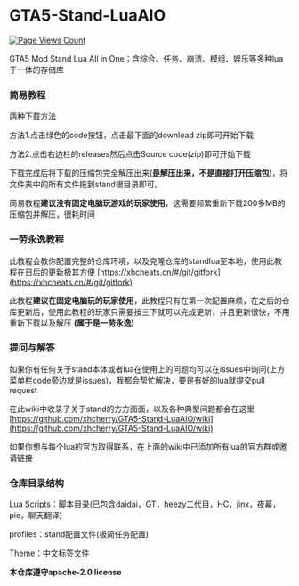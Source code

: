 # GTA5-Stand-LuaAIO

[![Page Views Count](https://badges.toozhao.com/badges/01H69JD1N3ZWV3EDK36V3F5DJK/green.svg)](https://badges.toozhao.com/stats/01H69JD1N3ZWV3EDK36V3F5DJK "Get your own page views count badge on badges.toozhao.com")

GTA5 Mod Stand Lua All in One；含综合、任务、崩溃、模组、娱乐等多种lua于一体的存储库

### 简易教程

两种下载方法

方法1.点击绿色的code按钮，点击最下面的download zip即可开始下载

方法2.点击右边栏的releases然后点击Source code(zip)即可开始下载

下载完成后将下载的压缩包完全解压出来(**是解压出来，不是直接打开压缩包**)，将文件夹中的所有文件拖到stand根目录即可。

简易教程**建议没有固定电脑玩游戏的玩家使用**，这需要频繁重新下载200多MB的压缩包并解压，很耗时间

### 一劳永逸教程
此教程会教你配置完整的仓库环境，以及克隆仓库的standlua至本地，使用此教程在日后的更新极其方便
[https://xhcheats.cn/#/git/gitfork](https://xhcheats.cn/#/git/gitfork)

此教程**建议在固定电脑玩的玩家使用**，此教程只有在第一次配置麻烦，在之后的仓库更新后，使用此教程的玩家只需要按三下就可以完成更新，并且更新很快，不用重新下载以及解压 **(属于是一劳永逸)**

### 提问与解答

如果你有任何关于stand本体或者lua在使用上的问题均可以在issues中询问(上方菜单栏code旁边就是issues)，我都会帮忙解决，要是有好的lua就提交pull request

在此wiki中收录了关于stand的方方面面，以及各种典型问题都会在这里
[https://github.com/xhcherry/GTA5-Stand-LuaAIO/wiki](https://github.com/xhcherry/GTA5-Stand-LuaAIO/wiki)

如果你想与每个lua的官方取得联系，在上面的wiki中已添加所有lua的官方群或邀请链接

### 仓库目录结构

Lua Scripts：脚本目录(已包含daidai，GT，heezy二代目，HC，jinx，夜幕，pie，聊天翻译)

profiles：stand配置文件(极简任务配置)

Theme：中文标签文件


**本仓库遵守apache-2.0 license**
